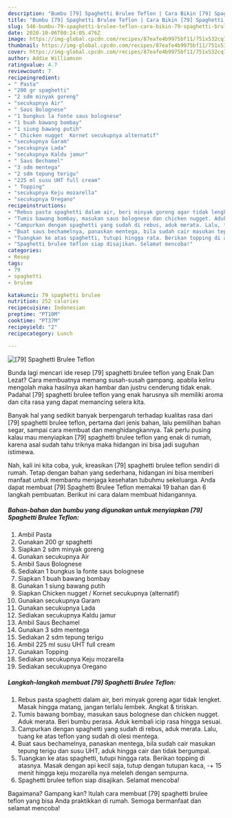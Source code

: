 ```yaml
---
description: "Bumbu [79] Spaghetti Brulee Teflon | Cara Bikin [79] Spaghetti Brulee Teflon Yang Sempurna"
title: "Bumbu [79] Spaghetti Brulee Teflon | Cara Bikin [79] Spaghetti Brulee Teflon Yang Sempurna"
slug: 546-bumbu-79-spaghetti-brulee-teflon-cara-bikin-79-spaghetti-brulee-teflon-yang-sempurna
date: 2020-10-06T00:24:05.476Z
image: https://img-global.cpcdn.com/recipes/87eafe4b9975bf11/751x532cq70/79-spaghetti-brulee-teflon-foto-resep-utama.jpg
thumbnail: https://img-global.cpcdn.com/recipes/87eafe4b9975bf11/751x532cq70/79-spaghetti-brulee-teflon-foto-resep-utama.jpg
cover: https://img-global.cpcdn.com/recipes/87eafe4b9975bf11/751x532cq70/79-spaghetti-brulee-teflon-foto-resep-utama.jpg
author: Addie Williamson
ratingvalue: 4.7
reviewcount: 7
recipeingredient:
- " Pasta"
- "200 gr spaghetti"
- "2 sdm minyak goreng"
- "secukupnya Air"
- " Saus Bolognese"
- "1 bungkus la fonte saus bolognese"
- "1 buah bawang bombay"
- "1 siung bawang putih"
- " Chicken nugget  Kornet secukupnya alternatif"
- "secukupnya Garam"
- "secukupnya Lada"
- "secukupnya Kaldu jamur"
- " Saus Bechamel"
- "3 sdm mentega"
- "2 sdm tepung terigu"
- "225 ml susu UHT full cream"
- " Topping"
- "secukupnya Keju mozarella"
- "secukupnya Oregano"
recipeinstructions:
- "Rebus pasta spaghetti dalam air, beri minyak goreng agar tidak lengket. Masak hingga matang, jangan terlalu lembek. Angkat &amp; tiriskan."
- "Tumis bawang bombay, masukan saus bolognese dan chicken nugget. Aduk merata. Beri bumbu perasa. Aduk kembali icip rasa hingga sesuai."
- "Campurkan dengan spaghetti yang sudah di rebus, aduk merata. Lalu, tuang ke atas teflon yang sudah di olesi mentega."
- "Buat saus bechamelnya, panaskan mentega, bila sudah cair masukan tepung terigu dan susu UHT, aduk hingga cair dan tidak bergumpal."
- "Tuangkan ke atas spaghetti, tutupi hingga rata. Berikan topping di atasnya. Masak dengan api kecil saja, tutup dengan tutupan kaca, -+ 15 menit hingga keju mozarella nya meleleh dengan sempurna."
- "Spaghetti brulee teflon siap disajikan. Selamat mencoba!"
categories:
- Resep
tags:
- 79
- spaghetti
- brulee

katakunci: 79 spaghetti brulee 
nutrition: 252 calories
recipecuisine: Indonesian
preptime: "PT10M"
cooktime: "PT37M"
recipeyield: "2"
recipecategory: Lunch

---
```



![[79] Spaghetti Brulee Teflon](https://img-global.cpcdn.com/recipes/87eafe4b9975bf11/751x532cq70/79-spaghetti-brulee-teflon-foto-resep-utama.jpg)

Bunda lagi mencari ide resep [79] spaghetti brulee teflon yang Enak Dan Lezat? Cara membuatnya memang susah-susah gampang. apabila keliru mengolah maka hasilnya akan hambar dan justru cenderung tidak enak. Padahal [79] spaghetti brulee teflon yang enak harusnya sih memiliki aroma dan cita rasa yang dapat memancing selera kita.

Banyak hal yang sedikit banyak berpengaruh terhadap kualitas rasa dari [79] spaghetti brulee teflon, pertama dari jenis bahan, lalu pemilihan bahan segar, sampai cara membuat dan menghidangkannya. Tak perlu pusing kalau mau menyiapkan [79] spaghetti brulee teflon yang enak di rumah, karena asal sudah tahu triknya maka hidangan ini bisa jadi suguhan istimewa.




Nah, kali ini kita coba, yuk, kreasikan [79] spaghetti brulee teflon sendiri di rumah. Tetap dengan bahan yang sederhana, hidangan ini bisa memberi manfaat untuk membantu menjaga kesehatan tubuhmu sekeluarga. Anda dapat membuat [79] Spaghetti Brulee Teflon memakai 19 bahan dan 6 langkah pembuatan. Berikut ini cara dalam membuat hidangannya.

<!--inarticleads1-->

##### Bahan-bahan dan bumbu yang digunakan untuk menyiapkan [79] Spaghetti Brulee Teflon:

1. Ambil  Pasta
1. Gunakan 200 gr spaghetti
1. Siapkan 2 sdm minyak goreng
1. Gunakan secukupnya Air
1. Ambil  Saus Bolognese
1. Sediakan 1 bungkus la fonte saus bolognese
1. Siapkan 1 buah bawang bombay
1. Gunakan 1 siung bawang putih
1. Siapkan  Chicken nugget / Kornet secukupnya (alternatif)
1. Gunakan secukupnya Garam
1. Gunakan secukupnya Lada
1. Sediakan secukupnya Kaldu jamur
1. Ambil  Saus Bechamel
1. Gunakan 3 sdm mentega
1. Sediakan 2 sdm tepung terigu
1. Ambil 225 ml susu UHT full cream
1. Gunakan  Topping
1. Sediakan secukupnya Keju mozarella
1. Sediakan secukupnya Oregano




<!--inarticleads2-->

##### Langkah-langkah membuat [79] Spaghetti Brulee Teflon:

1. Rebus pasta spaghetti dalam air, beri minyak goreng agar tidak lengket. Masak hingga matang, jangan terlalu lembek. Angkat &amp; tiriskan.
1. Tumis bawang bombay, masukan saus bolognese dan chicken nugget. Aduk merata. Beri bumbu perasa. Aduk kembali icip rasa hingga sesuai.
1. Campurkan dengan spaghetti yang sudah di rebus, aduk merata. Lalu, tuang ke atas teflon yang sudah di olesi mentega.
1. Buat saus bechamelnya, panaskan mentega, bila sudah cair masukan tepung terigu dan susu UHT, aduk hingga cair dan tidak bergumpal.
1. Tuangkan ke atas spaghetti, tutupi hingga rata. Berikan topping di atasnya. Masak dengan api kecil saja, tutup dengan tutupan kaca, -+ 15 menit hingga keju mozarella nya meleleh dengan sempurna.
1. Spaghetti brulee teflon siap disajikan. Selamat mencoba!




Bagaimana? Gampang kan? Itulah cara membuat [79] spaghetti brulee teflon yang bisa Anda praktikkan di rumah. Semoga bermanfaat dan selamat mencoba!
